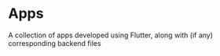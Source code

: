 # Apps
A collection of apps developed using Flutter, along with (if any) corresponding backend files
